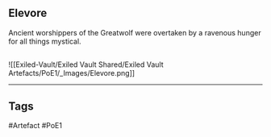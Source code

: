 ## Elevore
Ancient worshippers of the Greatwolf were overtaken by a ravenous hunger for all things mystical.
##
![[Exiled-Vault/Exiled Vault Shared/Exiled Vault Artefacts/PoE1/_Images/Elevore.png]]

---
## Tags
#Artefact
#PoE1
